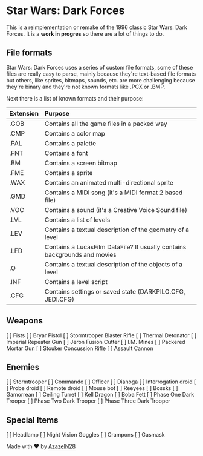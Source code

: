 # Star Wars: Dark Forces

This is a reimplementation or remake of the 1996 classic Star Wars: Dark Forces. It is a **work in progres** so there are a lot of things to do.

## File formats

Star Wars: Dark Forces uses a series of custom file formats, some of these files are really easy to parse, mainly because they're text-based file formats but others, like sprites, bitmaps, sounds, etc. are more challenging because they're binary and they're not known formats like .PCX or .BMP.

Next there is a list of known formats and their purpose:

| Extension | Purpose |
|:----------|:--------------
| .GOB      | Contains all the game files in a packed way
| .CMP      | Contains a color map
| .PAL      | Contains a palette
| .FNT      | Contains a font
| .BM       | Contains a screen bitmap
| .FME      | Contains a sprite
| .WAX      | Contains an animated multi-directional sprite
| .GMD      | Contains a MIDI song (it's a MIDI format 2 based file)
| .VOC      | Contains a sound (it's a Creative Voice Sound file)
| .LVL      | Contains a list of levels
| .LEV      | Contains a textual description of the geometry of a level
| .LFD      | Contains a LucasFilm DataFile? It usually contains backgrounds and movies
| .O        | Contains a textual description of the objects of a level
| .INF      | Contains a level script
| .CFG      | Contains settings or saved state (DARKPILO.CFG, JEDI.CFG)

## Weapons

[ ] Fists
[ ] Bryar Pistol
[ ] Stormtrooper Blaster Rifle
[ ] Thermal Detonator
[ ] Imperial Repeater Gun
[ ] Jeron Fusion Cutter
[ ] I.M. Mines
[ ] Packered Mortar Gun
[ ] Stouker Concussion Rifle
[ ] Assault Cannon

## Enemies

[ ] Stormtrooper
[ ] Commando
[ ] Officer
[ ] Dianoga
[ ] Interrogation droid
[ ] Probe droid
[ ] Remote droid
[ ] Mouse bot
[ ] Reeyees
[ ] Bossks
[ ] Gamorrean
[ ] Ceiling Turret
[ ] Kell Dragon
[ ] Boba Fett
[ ] Phase One Dark Trooper
[ ] Phase Two Dark Trooper
[ ] Phase Three Dark Trooper

## Special Items

[ ] Headlamp
[ ] Night Vision Goggles
[ ] Crampons
[ ] Gasmask

Made with :heart: by [AzazelN28](https://github.com/azazeln28)
